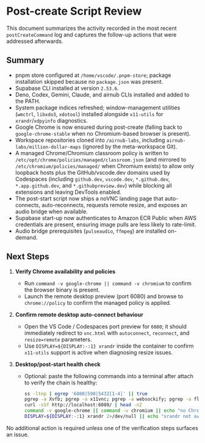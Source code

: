 # Post-create Script Review

This document summarizes the activity recorded in the most recent `postCreateCommand` log and captures the follow-up actions that were addressed afterwards.

## Summary
- pnpm store configured at `/home/vscode/.pnpm-store`; package installation skipped because no `package.json` was present.
- Supabase CLI installed at version `2.53.6`.
- Deno, Codex, Gemini, Claude, and airnub CLIs installed and added to the PATH.
- System package indices refreshed; window-management utilities (`wmctrl`, `libxdo3`, `xdotool`) installed alongside `x11-utils` for `xrandr`/`xdpyinfo` diagnostics.
- Google Chrome is now ensured during post-create (falling back to `google-chrome-stable` when no Chromium-based browser is present).
- Workspace repositories cloned into `/airnub-labs`, including `airnub-labs/million-dollar-maps` (ignored by the meta-workspace Git).
- A managed Chrome/Chromium classroom policy is written to `/etc/opt/chrome/policies/managed/classroom.json` (and mirrored to `/etc/chromium/policies/managed/` when Chromium exists) to allow only loopback hosts plus the GitHub/vscode.dev domains used by Codespaces (including `github.dev`, `vscode.dev`, `*.github.dev`, `*.app.github.dev`, and `*.githubpreview.dev`) while blocking all extensions and leaving DevTools enabled.
- The post-start script now ships a noVNC landing page that auto-connects, auto-reconnects, requests remote resize, and exposes an audio bridge when available.
- Supabase start-up now authenticates to Amazon ECR Public when AWS credentials are present, ensuring image pulls are less likely to rate-limit.
- Audio bridge prerequisites (`pulseaudio`, `ffmpeg`) are installed on-demand.

## Next Steps

1. **Verify Chrome availability and policies**
   - Run `command -v google-chrome || command -v chromium` to confirm the browser binary is present.
   - Launch the remote desktop preview (port 6080) and browse to `chrome://policy` to confirm the managed policy is applied.

2. **Confirm remote desktop auto-connect behaviour**
   - Open the VS Code / Codespaces port preview for `6080`; it should immediately redirect to `vnc.html` with `autoconnect`, `reconnect`, and `resize=remote` parameters.
   - Use `DISPLAY=${DISPLAY:-:1} xrandr` inside the container to confirm `x11-utils` support is active when diagnosing resize issues.

3. **Desktop/post-start health check**
   - Optional: paste the following commands into a terminal after attach to verify the chain is healthy:

     ```bash
     ss -ltnp | egrep '6080|590|5432[1-4]' || true
     pgrep -a Xvfb; pgrep -a x11vnc; pgrep -a websockify; pgrep -a fluxbox || true
     curl -sSf http://localhost:6080/ | head -n2
     command -v google-chrome || command -v chromium || echo "no Chrome/Chromium found"
     DISPLAY=${DISPLAY:-:1} xrandr 2>/dev/null || echo "xrandr not available (install x11-utils)"
     ```

No additional action is required unless one of the verification steps surfaces an issue.
